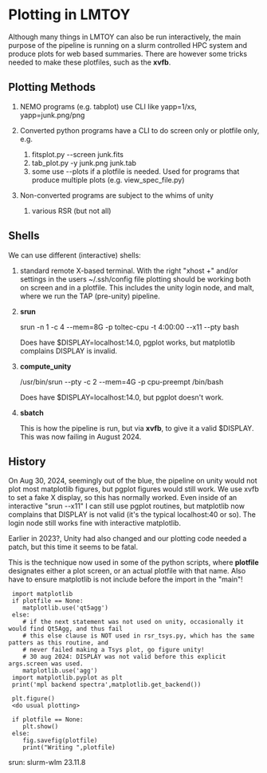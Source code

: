 # Plotting in LMTOY

Although many things in LMTOY can also be run interactively, the main purpose of the pipeline is
running on a slurm controlled HPC system and produce plots for web based summaries. There are
however some tricks needed to make these plotfiles, such as the **xvfb**.


## Plotting Methods


1. NEMO programs (e.g. tabplot) use CLI like yapp=1/xs, yapp=junk.png/png

2. Converted python programs have a CLI to do screen only or plotfile only, e.g.

   1. fitsplot.py --screen junk.fits
   2. tab_plot.py -y junk.png junk.tab
   3. some use --plots if a plotfile is needed. Used for programs that produce multiple plots (e.g. view_spec_file.py)

3. Non-converted programs are subject to the whims of unity

   1. various RSR (but not all)


## Shells

We can use different (interactive) shells:

1. standard remote X-based terminal. With the right "xhost +" and/or settings in the users ~/.ssh/config file
   plotting should be working both on screen and in a plotfile. This includes the unity login node,
   and malt, where we run the TAP (pre-unity) pipeline.

2. **srun**

      srun -n 1 -c 4 --mem=8G -p toltec-cpu -t 4:00:00 --x11 --pty bash

    Does have $DISPLAY=localhost:14.0, pgplot works, but matplotlib complains DISPLAY is invalid.

3. **compute_unity**

      /usr/bin/srun --pty -c 2 --mem=4G -p cpu-preempt /bin/bash

    Does have $DISPLAY=localhost:14.0, but pgplot doesn't work.

4. **sbatch**

    This is how the pipeline is run, but via **xvfb**, to give it a valid $DISPLAY. This was now failing
    in August 2024.


## History

On Aug 30, 2024, seemingly out of the blue, the pipeline on unity would not plot most matplotlib figures,
but pgplot figures would still work. We use xvfb to set a fake X display, so this has normally worked.
Even inside of an interactive "srun --x11" I can still use pgplot routines, but matplotlib now complains
that DISPLAY is not valid (it's the typical localhost:40 or so). The login node still works fine with
interactive matplotlib.

Earlier in 2023?, Unity had also changed and our plotting code needed a patch, but this time it seems
to be fatal.


This is the technique now used in some of the python scripts, where **plotfile** designates either a
plot screen, or an actual plotfile with that name.  Also have to ensure matplotlib is not include before
the import in the "main"!

     import matplotlib 
     if plotfile == None:
        matplotlib.use('qt5agg')
     else:
        # if the next statement was not used on unity, occasionally it would find Qt5Agg, and thus fail
        # this else clause is NOT used in rsr_tsys.py, which has the same patters as this routine, and
        # never failed making a Tsys plot, go figure unity!
        # 30 aug 2024: DISPLAY was not valid before this explicit args.screen was used.
        matplotlib.use('agg')
     import matplotlib.pyplot as plt
     print('mpl backend spectra',matplotlib.get_backend())

     plt.figure()
     <do usual plotting>     

     if plotfile == None:
        plt.show()
     else:
        fig.savefig(plotfile)
        print("Writing ",plotfile)    

srun:   slurm-wlm 23.11.8
